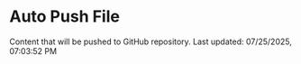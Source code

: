 # Auto Push File

Content that will be pushed to GitHub repository.
Last updated: 07/25/2025, 07:03:52 PM